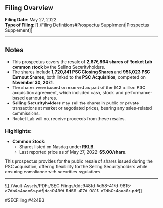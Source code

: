 ## Filing Overview

**Filing Date**: May 27, 2022  
**Type of Filing**: [[./Filing Definitions#Prospectus Supplement|Prospectus Supplement]]

---
## Notes

- This prospectus covers the resale of **2,676,864 shares of Rocket Lab common stock** by the Selling Securityholders.
- The shares include **1,720,841 PSC Closing Shares** and **956,023 PSC Earnout Shares**, both linked to the **PSC Acquisition**, completed on **November 30, 2021**.
- The shares were issued or reserved as part of the $42 million PSC acquisition agreement, which included cash, stock, and performance-based earnout shares.
- **Selling Securityholders** may sell the shares in public or private transactions at market or negotiated prices, bearing any sales-related commissions.
- Rocket Lab will not receive proceeds from these resales.

### Highlights:

- **Common Stock**:
    - Shares listed on Nasdaq under **RKLB**.
    - Last reported price as of May 27, 2022: **$5.00/share**.

This prospectus provides for the public resale of shares issued during the PSC acquisition, offering flexibility for the Selling Securityholders while ensuring compliance with securities regulations.

---

![[./Vault-Assets/PDFs/SEC Filings/dde948fd-5d58-417d-9815-c7db0c4aac6c.pdf|dde948fd-5d58-417d-9815-c7db0c4aac6c.pdf]]

#SECFiling #424B3